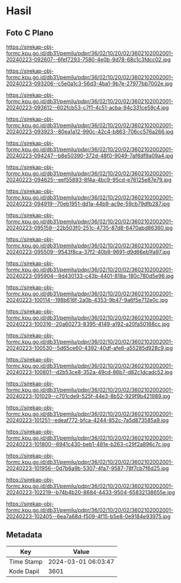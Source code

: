 # Hasil

## Foto C Plano

https://sirekap-obj-formc.kpu.go.id/db31/pemilu/pdpr/36/02/10/20/02/3602102002001-20240223-092607--6fef7293-7580-4e0b-9d78-68c1c3fdcc02.jpg

https://sirekap-obj-formc.kpu.go.id/db31/pemilu/pdpr/36/02/10/20/02/3602102002001-20240223-093206--c5e0a1c3-56d3-4ba1-9b7e-27977bb7002e.jpg

https://sirekap-obj-formc.kpu.go.id/db31/pemilu/pdpr/36/02/10/20/02/3602102002001-20240223-093612--602fcb53-c7f1-4c51-acba-94c331ce59c4.jpg

https://sirekap-obj-formc.kpu.go.id/db31/pemilu/pdpr/36/02/10/20/02/3602102002001-20240223-093923--80ea1a12-990c-42c4-b863-706cc576a266.jpg

https://sirekap-obj-formc.kpu.go.id/db31/pemilu/pdpr/36/02/10/20/02/3602102002001-20240223-094247--b8e50390-372d-48f0-9049-7af6df9a09a4.jpg

https://sirekap-obj-formc.kpu.go.id/db31/pemilu/pdpr/36/02/10/20/02/3602102002001-20240223-094625--eef55893-8f4a-4bc9-95cd-e76125e87e79.jpg

https://sirekap-obj-formc.kpu.go.id/db31/pemilu/pdpr/36/02/10/20/02/3602102002001-20240223-094919--70eb1951-dd1a-44b9-ac9e-59cb79dfb287.jpg

https://sirekap-obj-formc.kpu.go.id/db31/pemilu/pdpr/36/02/10/20/02/3602102002001-20240223-095159--22b503f0-251c-4735-87d8-6470abd86360.jpg

https://sirekap-obj-formc.kpu.go.id/db31/pemilu/pdpr/36/02/10/20/02/3602102002001-20240223-095509--9543f8ca-37f2-40b9-9691-d9d66eb1fa97.jpg

https://sirekap-obj-formc.kpu.go.id/db31/pemilu/pdpr/36/02/10/20/02/3602102002001-20240223-095904--9d430133-c43b-4401-818a-180c780d5e96.jpg

https://sirekap-obj-formc.kpu.go.id/db31/pemilu/pdpr/36/02/10/20/02/3602102002001-20240223-100114--198b616f-2a0b-4353-9b47-9a6f5e712e0c.jpg

https://sirekap-obj-formc.kpu.go.id/db31/pemilu/pdpr/36/02/10/20/02/3602102002001-20240223-100316--20a60273-8395-4149-a192-a20fa50168cc.jpg

https://sirekap-obj-formc.kpu.go.id/db31/pemilu/pdpr/36/02/10/20/02/3602102002001-20240223-100530--5d65ce60-4392-40df-afe6-a55285d928c9.jpg

https://sirekap-obj-formc.kpu.go.id/db31/pemilu/pdpr/36/02/10/20/02/3602102002001-20240223-100801--d2b53ce8-352a-49cd-86b7-d82c1dcadc52.jpg

https://sirekap-obj-formc.kpu.go.id/db31/pemilu/pdpr/36/02/10/20/02/3602102002001-20240223-101029--c701cde9-525f-44e3-8b52-929f9b421989.jpg

https://sirekap-obj-formc.kpu.go.id/db31/pemilu/pdpr/36/02/10/20/02/3602102002001-20240223-101251--edeaf772-bfca-4244-852c-7a5d873585a9.jpg

https://sirekap-obj-formc.kpu.go.id/db31/pemilu/pdpr/36/02/10/20/02/3602102002001-20240223-101800--6941c430-beb1-481e-b263-c29f2a896c7c.jpg

https://sirekap-obj-formc.kpu.go.id/db31/pemilu/pdpr/36/02/10/20/02/3602102002001-20240223-101956--0d7b6a9b-5307-4fa7-9587-78f7cb7f6d25.jpg

https://sirekap-obj-formc.kpu.go.id/db31/pemilu/pdpr/36/02/10/20/02/3602102002001-20240223-102219--b74b4b20-8684-4433-9504-65832138655e.jpg

https://sirekap-obj-formc.kpu.go.id/db31/pemilu/pdpr/36/02/10/20/02/3602102002001-20240223-102405--6ea7a68d-f509-4f15-b5e8-0e9184e93975.jpg


## Metadata

| Key        | Value               |
| ---------- | ------------------- |
| Time Stamp | 2024-03-01 06:03:47 |
| Kode Dapil | 3601                |




